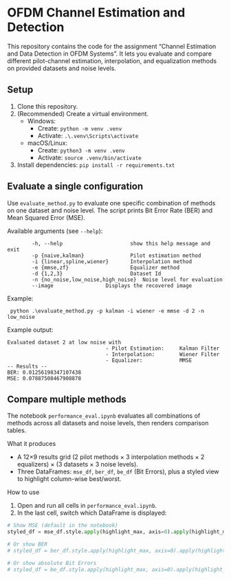 # OFDM Channel Estimation and Detection

This repository contains the code for the assignment “Channel Estimation and Data Detection in OFDM Systems”. It lets you evaluate and compare different pilot-channel estimation, interpolation, and equalization methods on provided datasets and noise levels.

## Setup

1) Clone this repository.
2) (Recommended) Create a virtual environment.
   - Windows:
     - Create: `python -m venv .venv`
     - Activate: `.\.venv\Scripts\activate`
   - macOS/Linux:
     - Create: `python3 -m venv .venv`
     - Activate: `source .venv/bin/activate`
3) Install dependencies: `pip install -r requirements.txt`

## Evaluate a single configuration

Use `evaluate_method.py` to evaluate one specific combination of methods on one dataset and noise level. The script prints Bit Error Rate (BER) and Mean Squared Error (MSE).

Available arguments (see `--help`):

```
        -h, --help            			show this help message and exit
        -p {naive,kalman}    			Pilot estimation method
        -i {linear,spline,wiener} 		Interpolation method                                                                 					   
        -e {mmse,zf}         			Equalizer method
        -d {1,2,3}           			Dataset Id
        -n {no_noise,low_noise,high_noise} 	Noise level for evaluation   
        --image 				Displays the recovered image   
```

Example:

```
 python .\evaluate_method.py -p kalman -i wiener -e mmse -d 2 -n low_noise
```

Example output:

```
Evaluated dataset 2 at low noise with
                                - Pilot Estimation:     Kalman Filter
                                - Interpolation:        Wiener Filter
                                - Equalizer:            MMSE
-- Results --
BER: 0.01256198347107438
MSE: 0.07887508467908878
```

## Compare multiple methods

The notebook `performance_eval.ipynb` evaluates all combinations of methods across all datasets and noise levels, then renders comparison tables.

What it produces

- A 12×9 results grid (2 pilot methods × 3 interpolation methods × 2 equalizers) × (3 datasets × 3 noise levels).
- Three DataFrames: `mse_df`, `ber_df`, `be_df` (Bit Errors), plus a styled view to highlight column-wise best/worst.

How to use

1) Open and run all cells in `performance_eval.ipynb`.
2) In the last cell, switch which DataFrame is displayed:

```python
# Show MSE (default in the notebook)
styled_df = mse_df.style.apply(highlight_max, axis=0).apply(highlight_min, axis=0)

# Or show BER
# styled_df = ber_df.style.apply(highlight_max, axis=0).apply(highlight_min, axis=0)

# Or show absolute Bit Errors
# styled_df = be_df.style.apply(highlight_max, axis=0).apply(highlight_min, axis=0)
```

